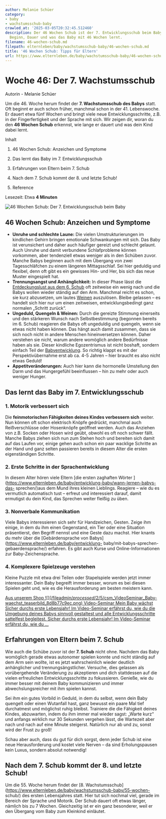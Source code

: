 ```yaml
---
author: Melanie Schüer
category:
- baby
- wachstumsschub-baby
crawled_at: '2025-03-05T20:32:45.512460'
description: Der 46 Wochen Schub ist der 7. Entwicklungsschub beim Baby. Alles zu
  Beginn, Dauer und was das Baby mit 46 Wochen lernt.
filename: 46-wochen-schub.md
filepath: elternleben/baby/wachstumsschub-baby/46-wochen-schub.md
title: '46 Wochen Schub: Tipps für Eltern'
url: https://www.elternleben.de/baby/wachstumsschub-baby/46-wochen-schub/
---
```


#  Woche 46: Der 7. Wachstumsschub

Autorin - Melanie Schüer

Um die 46. Woche herum findet der **7\. Wachstumsschub des Babys** statt. Oft
beginnt er auch schon früher, manchmal schon in der 41. Lebenswoche. Er dauert
etwa fünf Wochen und bringt viele neue Entwicklungsschritte, z.B. in der
Fingerfertigkeit und der Sprache mit sich. Wir zeigen dir, woran du den **46
Wochen Schub** erkennst, wie lange er dauert und was dein Kind dabei lernt.

Inhalt

1. 46 Wochen Schub: Anzeichen und Symptome

2. Das lernt das Baby im 7. Entwicklungsschub

3. Erfahrungen von Eltern beim 7. Schub

4. Nach dem 7. Schub kommt der 8. und letzte Schub!

5. Reference

Lesezeit: Etwa **4 Minuten**

![46 Wochen Schub: Der 7. Entwicklungsschub beim
Baby](/fileadmin/_processed_/3/e/csm_46_Wochen_Schub_Baby_e7906432d7.jpg)

##  46 Wochen Schub: Anzeichen und Symptome

  * **Unruhe und schlechte Laune:** Die vielen Umstrukturierungen im kindlichen Gehirn bringen emotionale Schwankungen mit sich. Das Baby ist verunsichert und daher auch häufiger gereizt und schlecht gelaunt. Auch Unruhe und damit verbundene Schlafprobleme können vorkommen, aber tendenziell etwas weniger als in den Schüben zuvor. Manche Babys beginnen auch mit dem Übergang von zwei Tagesschläfchen zu einem längeren Mittagsschlaf. Sei hier geduldig und flexibel, denn oft gibt es ein gewisses Hin- und Her, bis sich das neue Muster eingespielt hat.
  * **Trennungsangst und Anhänglichkeit:** In dieser Phase lässt die [Entdeckungslust aus dem 6. Schub](https://www.elternleben.de/baby/wachstumsschub-baby/37-wochen-schub/) oft zeitweise ein wenig nach und die Babys wollen wieder ständig auf den Arm. Manchmal reicht es schon, sie kurz abzusetzen, um lautes [Weinen](https://www.elternleben.de/baby/entwicklung-baby/baby-weint/) auszulösen. Bleibe gelassen – es handelt sich hier nur um einen zeitweisen, entwicklungsbedingt ganz normalen „Schritt zurück“.
  * **Ungeduld, Quengeln & Weinen:** Durch die gereizte Stimmung einerseits und den stärkeren Wunsch nach Selbstbestimmung (begonnen bereits im 6. Schub) reagieren die Babys oft ungeduldig und quengeln, wenn sie etwas nicht haben können. Das hängt auch damit zusammen, dass sie sich noch nicht in andere Menschen hineinversetzen können. Daher verstehen sie nicht, warum andere womöglich andere Bedürfnisse haben als sie. Dieser kindliche Egozentrismus ist nicht boshaft, sondern einfach Teil der [Babyentwicklung](https://www.elternleben.de/baby/entwicklung-baby/). So richtig klappt es mit der Perspektivübernahme erst ab ca. 4-5 Jahren – hier braucht es also nicht etwas Geduld!
  * **Appetitveränderungen:** Auch hier kann die hormonelle Umstellung den Darm und das Hungergefühl beeinflussen – hin zu mehr oder auch weniger Hunger.

##  Das lernt das Baby im 7. Entwicklungsschub

### 1\. Motorik verbessert sich

Die **feinmotorischen Fähigkeiten deines Kindes verbessern sich** weiter. Nun
können oft schon elektrisch Knöpfe gedrückt, manchmal auch Reißverschlüsse
oder Hosenknöpfe geöffnet werden. Auch das Anziehen von z.B. Socken oder Hosen
wird geübt, obwohl es oft noch schwer fällt. Manche Babys ziehen sich nun zum
Stehen hoch und bereiten sich damit auf das Laufen vor, einige gehen auch
schon ein paar wacklige Schritte an der Hand und ganz selten passieren bereits
in diesem Alter die ersten eigenständigen Schritte.

### 2\. Erste Schritte in der Sprachentwicklung

In diesem Alter hören viele Eltern [die ersten zaghaften Wörter
](https://www.elternleben.de/baby/entwicklung-baby/wann-lernen-babys-das-
sprechen/)aus dem Mund ihres kleinen Lieblings. Reagiere – wie du es
vermutlich automatisch tust – erfreut und interessiert darauf, damit ermutigst
du dein Kind, das Sprechen weiter fleißig zu üben.

### 3\. Nonverbale Kommunikation

Viele Babys interessieren sich sehr für Handzeichen, Gesten. Zeige ihm einige,
in dem du ihm einen Gegenstand, ein Tier oder eine Situation präsentierst, den
Begriff nennst und eine Geste dazu machst. Hier knants du mehr über die
[Gebärdensprache von Babys](https://www.elternleben.de/baby/entwicklung-
baby/mit-babys-sprechen-gebaerdensprache/) erfahren. Es gibt auch Kurse und
Online-Informationen zur Baby-Zeichensprache.

### 4\. Komplexere Spielzeuge verstehen

Kleine Puzzle mit etwa drei Teilen oder Stapelspiele werden jetzt immer
interessanter. Dein Baby begreift immer besser, worum es bei diesen Spielen
geht und, wie es die Herausforderung am besten meistern kann.

[ Aus unserem Shop ![](/fileadmin/_processed_/2/5/csm_VideoSeminar_Baby-
waechst_teaserbild_8d8b77c9ec.png) Video-Seminar Mein Baby wächst Sicher
durchs erste Lebensjahr! Im Video-Seminar erfährst du, wie du die Umgebung
deines Babys sinnvoll gestaltest und alle Entwicklungsschritte sattelfest
begleitest. Sicher durchs erste Lebensjahr! Im Video-Seminar erfährst du, wie
du …  ](/shop/video-seminar-mein-baby-waechst/)

##  Erfahrungen von Eltern beim 7. Schub

Wie auch die Schübe zuvor ist der **7\. Schub** nicht ohne. Nachdem das Baby
womöglich gerade etwas autonomer spielen konnte und nicht ständig auf dem Arm
sein wollte, ist es jetzt wahrscheinlich wieder deutlich anhänglicher und
trennungsängstlicher. Versuche, dies gelassen als vorübergehende Veränderung
zu akzeptieren und dich stattdessen auf die vielen erfreulichen
Entwicklungsschritte zu fokussieren. Genieße, wie du immer besser mit deinem
Baby kommunizieren und immer abwechslungsreicher mit ihm spielen kannst.

Sei ihm ein gutes Vorbild in Geduld, in dem du selbst, wenn dein Baby quengelt
oder einen Wutanfall hast, ganz bewusst ein paare Mal tief durchatmest und
möglichst ruhig bleibst. Trainiere die die Fähigkeit deines Kindes,
abzuwarten, indem du ihm immer mal wieder sagst: „Warte kurz“ und anfangs
wirklich nur 30 Sekunden vergehen lässt, die Wartezeit aber nach und nach auf
eine Minute steigerst. Natürlich nur ab und zu, sonst wird der Frust zu groß!

Schau aber auch, dass du gut für dich sorgst, denn jeder Schub ist eine neue
Herausforderung und kostet viele Nerven – da sind Erholungspausen kein Luxus,
sondern absolut notwendig!

##  Nach dem 7. Schub kommt der 8. und letzte Schub!

Um die 55. Woche herum findet der [8\.
Wachstumsschub](https://www.elternleben.de/baby/wachstumsschub-baby/55-wochen-
schub/) des ersten Lebensjahres statt. Hier tut sich nochmal viel, gerade im
Bereich der Sprache und Motorik. Der Schub dauert oft etwas länger, nämlich
bis zu 7 Wochen. Gleichzeitig ist er ein ganz besonderer, weil er den Übergang
vom Baby zum Kleinkind einläutet.

